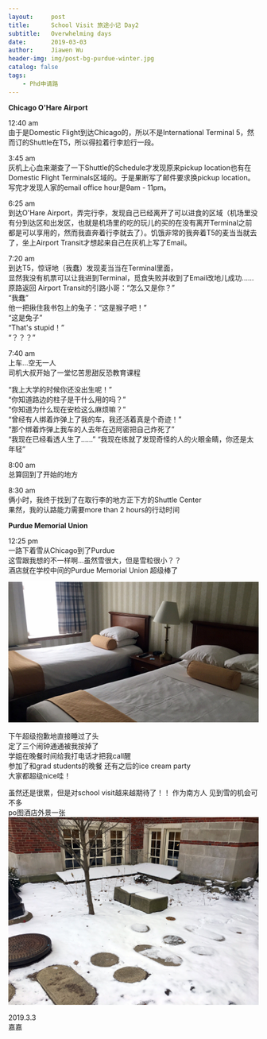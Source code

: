 ```yaml
---
layout:     post
title:      School Visit 旅途小记 Day2
subtitle:   Overwhelming days
date:       2019-03-03
author:     Jiawen Wu
header-img: img/post-bg-purdue-winter.jpg
catalog: false
tags:
    - Phd申请路
---
```

<script type="text/javascript">
// 禁止右键菜单
document.oncontextmenu = function(){ return false; };
// 禁止文字选择
document.onselectstart = function(){ return false; };
// 禁止复制
document.oncopy = function(){ return false; };
// 禁止剪切
document.oncut = function(){ return false; };
// 禁止粘贴
document.onpaste = function(){ return false; };
</script>

**Chicago O'Hare Airport**  

12:40 am  
由于是Domestic Flight到达Chicago的，所以不是International Terminal 5，然而订的Shuttle在T5，所以得拉着行李尬行一段。

3:45 am  
灰机上心血来潮查了一下Shuttle的Schedule才发现原来pickup location也有在Domestic Flight Terminals区域的。于是果断写了邮件要求换pickup location。写完才发现人家的email office hour是9am - 11pm。

6:25 am  
到达O'Hare Airport，弄完行李，发现自己已经离开了可以进食的区域（机场里没有分到达区和出发区，也就是机场里的吃的玩儿的买的在没有离开Terminal之前都是可以享用的，然而我直奔着行李就去了）。饥饿非常的我奔着T5的麦当当就去了，坐上Airport Transit才想起来自己在灰机上写了Email。

7:20 am  
到达T5，惊讶地（我蠢）发现麦当当在Terminal里面，  
显然我没有机票可以让我进到Terminal，觅食失败并收到了Email改地儿成功......  
原路返回
Airport Transit的引路小哥：“怎么又是你？”  
“我蠢”  
他一把揪住我书包上的兔子：“这是猴子吧！”  
“这是兔子”  
“That's stupid！”  
“？？？”  

7:40 am  
上车...空无一人  
司机大叔开始了一堂忆苦思甜反恐教育课程  

“我上大学的时候你还没出生呢！”  
“你知道路边的柱子是干什么用的吗？”  
“你知道为什么现在安检这么麻烦嘛？”  
“曾经有人绑着炸弹上了我的车，我还活着真是个奇迹！”  
“那个绑着炸弹上我车的人去年在迈阿密把自己炸死了”  
“我现在已经看透人生了......”
“我现在练就了发现奇怪的人的火眼金睛，你还是太年轻”

8:00 am  
总算回到了开始的地方  

8:30 am  
俩小时，我终于找到了在取行李的地方正下方的Shuttle Center  
果然，我的认路能力需要more than 2 hours的行动时间  

**Purdue Memorial Union**

12:25 pm  
一路下着雪从Chicago到了Purdue  
这雪跟我想的不一样啊...虽然雪很大，但是雪粒很小？？  
酒店就在学校中间的Purdue Memorial Union 超级棒了  

![](https://raw.githubusercontent.com/BrokenCrayons/ImageBase/master/Images/006tKfTcly1g10eimflryj31hc0u04qq.jpg)

下午超级抱歉地直接睡过了头  
定了三个闹钟通通被我按掉了  
学姐在晚餐时间给我打电话才把我call醒  
参加了和grad students的晚餐 还有之后的ice cream party  
大家都超级nice哇！  

虽然还是很累，但是对school visit越来越期待了！！
作为南方人 见到雪的机会可不多  
po图酒店外景一张
![](https://raw.githubusercontent.com/BrokenCrayons/ImageBase/master/Images/006tKfTcly1g10emaue2gj31400u07wp.jpg)



2019.3.3   
嘉嘉

